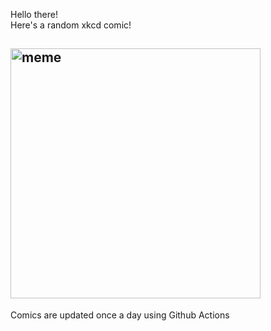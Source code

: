 Hello there! <br>Here's a random xkcd comic!<br>
## <img src="https://imgs.xkcd.com/comics/eclipse_clouds.png" alt="meme" width="400"/><br>
Comics are updated once a day using Github Actions